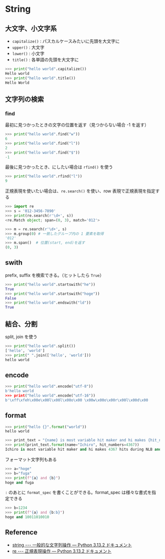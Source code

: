 # String

## 大文字、小文字系

- `capitalize()` : パスカルケースみたいに先頭を大文字に
- `upper()` : 大文字
- `lower()` : 小文字
- `title()` : 各単語の先頭を大文字に

```python
>>> print("hello world".capitalize()) 
Hello world
>>> print("hello world".title())
Hello World
```

## 文字列の検索

### find

最初に見つかったときの文字の位置を返す（見つからない場合 -1 を返す）

```python
>>> print("hello world".find("w")) 
6
>>> print("hello world".find("l"))
2
>>> print("hello world".find("$"))
-1
```

最後に見つかったとき、にしたい場合は `rfind()` を使う

```python
>>> print("hello world".rfind("l"))
9
```

正規表現を使いたい場合は、`re.search()` を使い、row 表現で正規表現を指定する

```python
>>> import re
>>> s = '012-3456-7890'
>>> print(re.search(r'\d+', s))
<re.Match object; span=(0, 3), match='012'>

>>> m = re.search(r'\d+', s)
>>> m.group(0) # 一致したグループ内の 1 要素を取得
'012'
>>> m.span()  # 位置(start, end)を返す
(0, 3)
```

## swith

prefix, suffix を検索できる。（ヒットしたら `True`）

```python
>>> print("hello world".startswith("he"))
True
>>> print("hello world".startswith("hoge"))
False
>>> print("hello world".endswith("ld"))
True
```

## 結合、分割

split, join を使う

```python
>>> print("hello world".split())
['hello', 'world']
>>> print(" ".join(['hello', 'world']))
hello world
```

## encode

```python
>>> print("hello world".encode("utf-8"))
b'hello world
>>> print("hello world".encode("utf-16"))
b'\xff\xfeh\x00e\x00l\x00l\x00o\x00 \x00w\x00o\x00r\x00l\x00d\x00
```

## format

```python
>>> print("hello {}".format("world"))
hello world

>>> print_text = "{name} is most variable hit maker and hi makes {hit_numbers} hits during NLB and MLB"
>>> print(print_text.format(name="Ichiro", hit_numbers=4367))
Ichiro is most variable hit maker and hi makes 4367 hits during NLB and MLB
```

フォーマット文字列もある

```python
>>> a="hoge"
>>> b="fuga"
>>> print(f"{a} and {b}")
hoge and fuga
```

`:` のあとに `format_spec` を書くことができる。format_spec は様々な書式を指定できる

```python
>>> b=1234
>>> print(f"{a} and {b:b}")
hoge and 10011010010
```

## Reference

- [string --- 一般的な文字列操作 — Python 3.13.2 ドキュメント](https://docs.python.org/ja/3.13/library/string.html)
- [re --- 正規表現操作 — Python 3.13.2 ドキュメント](https://docs.python.org/ja/3.13/library/re.html)
